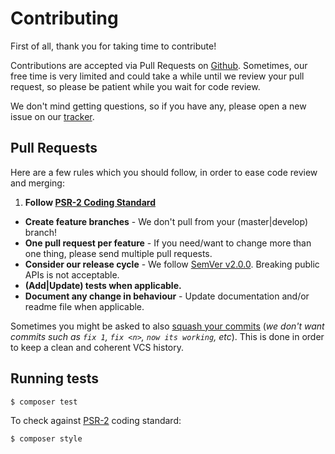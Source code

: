 # Contributing

First of all, thank you for taking time to contribute!

Contributions are accepted via Pull Requests on [Github][repo]. Sometimes, our free time is very limited and could take a while until we review your pull request, so please be patient while you wait for code review.

We don't mind getting questions, so if you have any, please open a new issue on our [tracker][repo].

## Pull Requests

Here are a few rules which you should follow, in order to ease code review and merging:

1. **Follow [PSR-2 Coding Standard][PSR-2]**
- **Create feature branches** - We don't pull from your (master|develop) branch!
- **One pull request per feature** - If you need/want to change more than one thing, please send multiple pull requests.
- **Consider our release cycle** - We follow [SemVer v2.0.0][semver]. Breaking public APIs is not acceptable.
- **(Add|Update) tests when applicable.**
- **Document any change in behaviour** - Update documentation and/or readme file when applicable.

Sometimes you might be asked to also [squash your commits][squash] (*we don't want commits such as `fix 1`, `fix <n>`, `now its working`, etc*). This is done in order to keep a clean and coherent VCS history.

## Running tests

``` bash
$ composer test
```

To check against [PSR-2][PSR-2] coding standard:

``` bash
$ composer style
```

[repo]: https://github.com/gentlero/embeddables
[PSR-2]: https://github.com/php-fig/fig-standards/blob/master/accepted/PSR-2-coding-style-guide.md
[squash]: http://www.git-scm.com/book/en/v2/Git-Tools-Rewriting-History#Changing-Multiple-Commit-Messages
[semver]: http://semver.org/